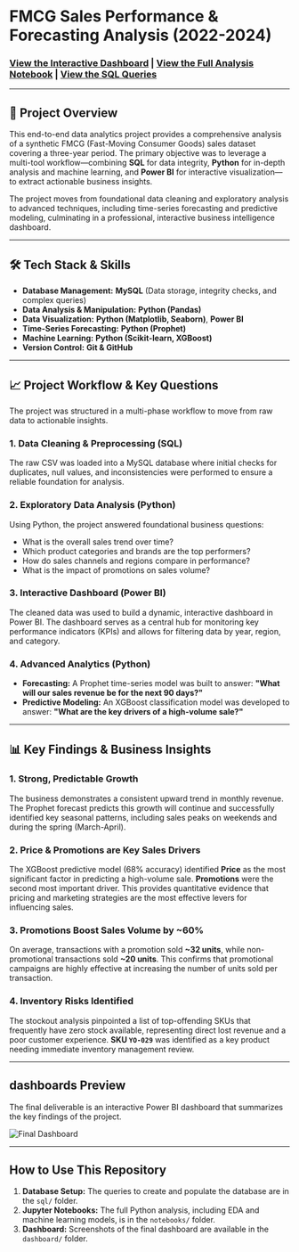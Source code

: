 # FMCG Sales Performance & Forecasting Analysis (2022-2024)

### [View the Interactive Dashboard](dashboard/dashboard_overview.png) | [View the Full Analysis Notebook](notebooks/FMCG_Analysis_and_Forecasting.ipynb) | [View the SQL Queries](sql/fmcg_analysis.sql)

---

## 📖 Project Overview

This end-to-end data analytics project provides a comprehensive analysis of a synthetic FMCG (Fast-Moving Consumer Goods) sales dataset covering a three-year period. The primary objective was to leverage a multi-tool workflow—combining **SQL** for data integrity, **Python** for in-depth analysis and machine learning, and **Power BI** for interactive visualization—to extract actionable business insights.

The project moves from foundational data cleaning and exploratory analysis to advanced techniques, including time-series forecasting and predictive modeling, culminating in a professional, interactive business intelligence dashboard.

---

## 🛠️ Tech Stack & Skills

* **Database Management:** **MySQL** (Data storage, integrity checks, and complex queries)
* **Data Analysis & Manipulation:** **Python (Pandas)**
* **Data Visualization:** **Python (Matplotlib, Seaborn)**, **Power BI**
* **Time-Series Forecasting:** **Python (Prophet)**
* **Machine Learning:** **Python (Scikit-learn, XGBoost)**
* **Version Control:** **Git & GitHub**

---

## 📈 Project Workflow & Key Questions

The project was structured in a multi-phase workflow to move from raw data to actionable insights.

### 1. **Data Cleaning & Preprocessing (SQL)**
The raw CSV was loaded into a MySQL database where initial checks for duplicates, null values, and inconsistencies were performed to ensure a reliable foundation for analysis.

### 2. **Exploratory Data Analysis (Python)**
Using Python, the project answered foundational business questions:
* What is the overall sales trend over time?
* Which product categories and brands are the top performers?
* How do sales channels and regions compare in performance?
* What is the impact of promotions on sales volume?

### 3. **Interactive Dashboard (Power BI)**
The cleaned data was used to build a dynamic, interactive dashboard in Power BI. The dashboard serves as a central hub for monitoring key performance indicators (KPIs) and allows for filtering data by year, region, and category.

### 4. **Advanced Analytics (Python)**
* **Forecasting:** A Prophet time-series model was built to answer: **"What will our sales revenue be for the next 90 days?"**
* **Predictive Modeling:** An XGBoost classification model was developed to answer: **"What are the key drivers of a high-volume sale?"**

---

## 📊 Key Findings & Business Insights

### 1. **Strong, Predictable Growth**
The business demonstrates a consistent upward trend in monthly revenue. The Prophet forecast predicts this growth will continue and successfully identified key seasonal patterns, including sales peaks on weekends and during the spring (March-April).

### 2. **Price & Promotions are Key Sales Drivers**
The XGBoost predictive model (68% accuracy) identified **Price** as the most significant factor in predicting a high-volume sale. **Promotions** were the second most important driver. This provides quantitative evidence that pricing and marketing strategies are the most effective levers for influencing sales.

### 3. **Promotions Boost Sales Volume by ~60%**
On average, transactions with a promotion sold **~32 units**, while non-promotional transactions sold **~20 units**. This confirms that promotional campaigns are highly effective at increasing the number of units sold per transaction.

### 4. **Inventory Risks Identified**
The stockout analysis pinpointed a list of top-offending SKUs that frequently have zero stock available, representing direct lost revenue and a poor customer experience. **SKU `YO-029`** was identified as a key product needing immediate inventory management review.

---

##  dashboards Preview

The final deliverable is an interactive Power BI dashboard that summarizes the key findings of the project.

![Final Dashboard](dashboard/dashboard_overview.png)

---

## How to Use This Repository

1.  **Database Setup:** The queries to create and populate the database are in the `sql/` folder.
2.  **Jupyter Notebooks:** The full Python analysis, including EDA and machine learning models, is in the `notebooks/` folder.
3.  **Dashboard:** Screenshots of the final dashboard are available in the `dashboard/` folder.
